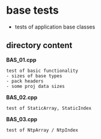 # base tests
-   tests of application base classes

## directory content

**BAS_01.cpp**
```
test of basic functionality
- sizes of base types
- pack headers
- some proj data sizes
```

**BAS_02.cpp**
```
test of StaticArray, StaticIndex
```

**BAS_03.cpp**
```
test of NtpArray / NtpIndex
```
